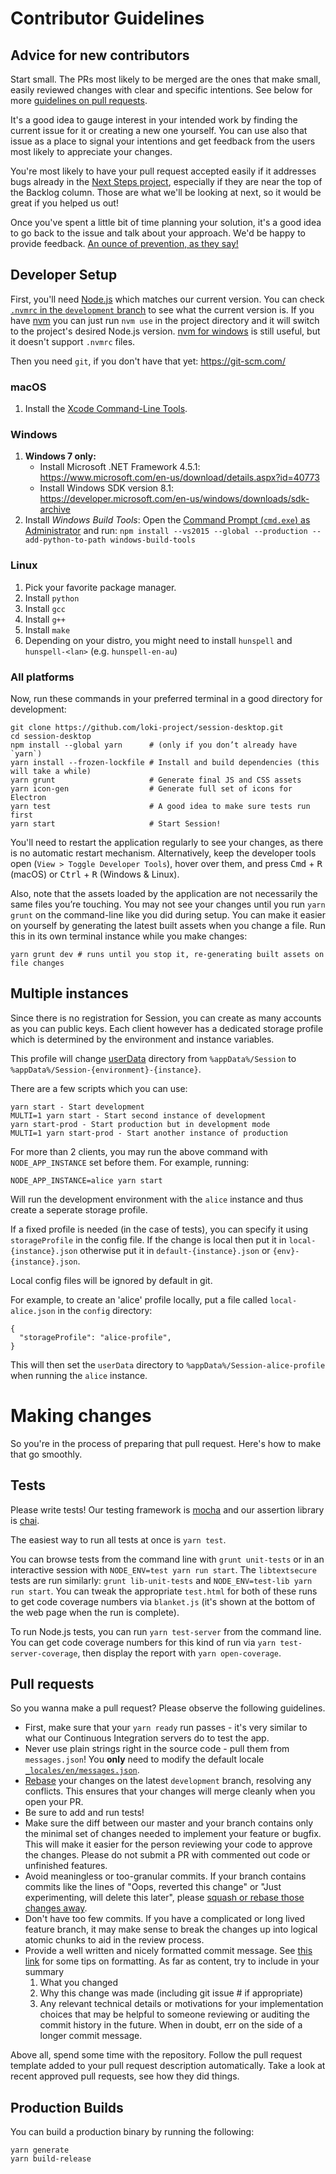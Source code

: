 # Contributor Guidelines

## Advice for new contributors

Start small. The PRs most likely to be merged are the ones that make small,
easily reviewed changes with clear and specific intentions. See below for more
[guidelines on pull requests](#pull-requests).

It's a good idea to gauge interest in your intended work by finding the current issue
for it or creating a new one yourself. You can use also that issue as a place to signal
your intentions and get feedback from the users most likely to appreciate your changes.

You're most likely to have your pull request accepted easily if it addresses bugs already
in the [Next Steps project](https://github.com/loki-project/session-desktop/projects/1),
especially if they are near the top of the Backlog column. Those are what we'll be looking
at next, so it would be great if you helped us out!

Once you've spent a little bit of time planning your solution, it's a good idea to go
back to the issue and talk about your approach. We'd be happy to provide feedback. [An
ounce of prevention, as they say!](https://www.goodreads.com/quotes/247269-an-ounce-of-prevention-is-worth-a-pound-of-cure)

## Developer Setup

First, you'll need [Node.js](https://nodejs.org/) which matches our current version.
You can check [`.nvmrc` in the `development` branch](https://github.com/loki-project/session-desktop/blob/development/.nvmrc) to see what the current version is. If you have [nvm](https://github.com/creationix/nvm)
you can just run `nvm use` in the project directory and it will switch to the project's
desired Node.js version. [nvm for windows](https://github.com/coreybutler/nvm-windows) is
still useful, but it doesn't support `.nvmrc` files.

Then you need `git`, if you don't have that yet: https://git-scm.com/

### macOS

1.  Install the [Xcode Command-Line Tools](http://osxdaily.com/2014/02/12/install-command-line-tools-mac-os-x/).

### Windows

1.  **Windows 7 only:**
    * Install Microsoft .NET Framework 4.5.1:
      https://www.microsoft.com/en-us/download/details.aspx?id=40773
    * Install Windows SDK version 8.1: https://developer.microsoft.com/en-us/windows/downloads/sdk-archive
1.  Install _Windows Build Tools_: Open the [Command Prompt (`cmd.exe`) as Administrator](<https://technet.microsoft.com/en-us/library/cc947813(v=ws.10).aspx>)
    and run: `npm install --vs2015 --global --production --add-python-to-path windows-build-tools`

### Linux

1.  Pick your favorite package manager.
1.  Install `python`
1.  Install `gcc`
1.  Install `g++`
1.  Install `make`
1.  Depending on your distro, you might need to install `hunspell` and `hunspell-<lan>` (e.g. `hunspell-en-au`)

### All platforms

Now, run these commands in your preferred terminal in a good directory for development:

```
git clone https://github.com/loki-project/session-desktop.git
cd session-desktop
npm install --global yarn      # (only if you don’t already have `yarn`)
yarn install --frozen-lockfile # Install and build dependencies (this will take a while)
yarn grunt                     # Generate final JS and CSS assets
yarn icon-gen                  # Generate full set of icons for Electron
yarn test                      # A good idea to make sure tests run first
yarn start                     # Start Session!
```

You'll need to restart the application regularly to see your changes, as there
is no automatic restart mechanism. Alternatively, keep the developer tools open
(`View > Toggle Developer Tools`), hover over them, and press
<kbd>Cmd</kbd> + <kbd>R</kbd> (macOS) or <kbd>Ctrl</kbd> + <kbd>R</kbd>
(Windows & Linux).

Also, note that the assets loaded by the application are not necessarily the same files
you’re touching. You may not see your changes until you run `yarn grunt` on the
command-line like you did during setup. You can make it easier on yourself by generating
the latest built assets when you change a file. Run this in its own terminal instance
while you make changes:

```
yarn grunt dev # runs until you stop it, re-generating built assets on file changes
```

## Multiple instances

Since there is no registration for Session, you can create as many accounts as you
can public keys. Each client however has a dedicated storage profile which is determined by the environment and instance variables.

This profile will change [userData](https://electron.atom.io/docs/all/#appgetpathname)
directory from `%appData%/Session` to `%appData%/Session-{environment}-{instance}`.

There are a few scripts which you can use:

```
yarn start - Start development
MULTI=1 yarn start - Start second instance of development
yarn start-prod - Start production but in development mode
MULTI=1 yarn start-prod - Start another instance of production
```

For more than 2 clients, you may run the above command with `NODE_APP_INSTANCE` set before them.
For example, running:

```
NODE_APP_INSTANCE=alice yarn start
```

Will run the development environment with the `alice` instance and thus create a seperate storage profile.

If a fixed profile is needed (in the case of tests), you can specify it using `storageProfile` in the config file. If the change is local then put it in `local-{instance}.json` otherwise put it in `default-{instance}.json` or `{env}-{instance}.json`.

Local config files will be ignored by default in git.

For example, to create an 'alice' profile locally, put a file called `local-alice.json` in the
`config` directory:

```
{
  "storageProfile": "alice-profile",
}
```

This will then set the `userData` directory to `%appData%/Session-alice-profile` when running the `alice` instance.

# Making changes

So you're in the process of preparing that pull request. Here's how to make that go
smoothly.

## Tests

Please write tests! Our testing framework is
[mocha](http://mochajs.org/) and our assertion library is
[chai](http://chaijs.com/api/assert/).

The easiest way to run all tests at once is `yarn test`.

You can browse tests from the command line with `grunt unit-tests` or in an
interactive session with `NODE_ENV=test yarn run start`. The `libtextsecure` tests are run
similarly: `grunt lib-unit-tests` and `NODE_ENV=test-lib yarn run start`. You can tweak
the appropriate `test.html` for both of these runs to get code coverage numbers via
`blanket.js` (it's shown at the bottom of the web page when the run is complete).

To run Node.js tests, you can run `yarn test-server` from the command line. You can get
code coverage numbers for this kind of run via `yarn test-server-coverage`, then display
the report with `yarn open-coverage`.

## Pull requests

So you wanna make a pull request? Please observe the following guidelines.

<!-- TODO:
* Please do not submit pull requests for translation fixes. Anyone can update
  the translations in
  [Transifex](https://www.transifex.com/projects/p/signal-desktop).
-->

* First, make sure that your `yarn ready` run passes - it's very similar to what our
  Continuous Integration servers do to test the app.
* Never use plain strings right in the source code - pull them from `messages.json`!
  You **only** need to modify the default locale
  [`_locales/en/messages.json`](_locales/en/messages.json).
  <!-- TODO:
    Other locales are generated automatically based on that file and then periodically
    uploaded to Transifex for translation. -->
* [Rebase](https://nathanleclaire.com/blog/2014/09/14/dont-be-scared-of-git-rebase/) your
  changes on the latest `development` branch, resolving any conflicts.
  This ensures that your changes will merge cleanly when you open your PR.
* Be sure to add and run tests!
* Make sure the diff between our master and your branch contains only the
  minimal set of changes needed to implement your feature or bugfix. This will
  make it easier for the person reviewing your code to approve the changes.
  Please do not submit a PR with commented out code or unfinished features.
* Avoid meaningless or too-granular commits. If your branch contains commits like
  the lines of "Oops, reverted this change" or "Just experimenting, will
  delete this later", please [squash or rebase those changes away](https://robots.thoughtbot.com/git-interactive-rebase-squash-amend-rewriting-history).
* Don't have too few commits. If you have a complicated or long lived feature
  branch, it may make sense to break the changes up into logical atomic chunks
  to aid in the review process.
* Provide a well written and nicely formatted commit message. See [this
  link](http://chris.beams.io/posts/git-commit/)
  for some tips on formatting. As far as content, try to include in your
  summary
  1.  What you changed
  2.  Why this change was made (including git issue # if appropriate)
  3.  Any relevant technical details or motivations for your implementation
      choices that may be helpful to someone reviewing or auditing the commit
      history in the future. When in doubt, err on the side of a longer
      commit message.

Above all, spend some time with the repository. Follow the pull request template added to
your pull request description automatically. Take a look at recent approved pull requests,
see how they did things.

## Production Builds

You can build a production binary by running the following:

```
yarn generate
yarn build-release
```
